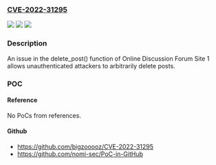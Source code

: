 ### [CVE-2022-31295](https://cve.mitre.org/cgi-bin/cvename.cgi?name=CVE-2022-31295)
![](https://img.shields.io/static/v1?label=Product&message=n%2Fa&color=blue)
![](https://img.shields.io/static/v1?label=Version&message=n%2Fa&color=blue)
![](https://img.shields.io/static/v1?label=Vulnerability&message=n%2Fa&color=brighgreen)

### Description

An issue in the delete_post() function of Online Discussion Forum Site 1 allows unauthenticated attackers to arbitrarily delete posts.

### POC

#### Reference
No PoCs from references.

#### Github
- https://github.com/bigzooooz/CVE-2022-31295
- https://github.com/nomi-sec/PoC-in-GitHub

